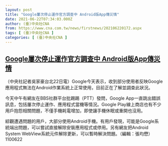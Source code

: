 ```yaml
---
layout: post
title: "Google屢次停止運作官方調查中 Android版App傳災情"
date: 2021-06-22T07:34:03.000Z
author: (臺)中央社CNA
from: https://www.cna.com.tw/news/firstnews/202106220172.aspx
tags: [ (臺)中央社CNA ]
categories: [ (臺)中央社CNA ]
---
```

<!--1624347243000-->
[Google屢次停止運作官方調查中 Android版App傳災情](https://www.cna.com.tw/news/firstnews/202106220172.aspx)
------

<div>
<div></div><div class="paragraph"><p>（中央社記者吳家豪台北22日電）Google今天表示，收到部分使用者反映Google應用程式無法在Android作業系統上正常使用，目前正在了解並調查此狀況。</p><p>今天中午有網友在BBS社群平台批踢踢（PTT）發問，Google App一直跳出錯誤訊息，包括屢次停止運作、應用程式當機等情況。Google Play線上商店也有不少用戶抱怨相關問題，不僅手機耗電增加，即使讓手機休眠或重開也沒用。</p><p>綜觀遭遇問題的用戶，大部分使用Android手機。有用戶發現，可能是Google系統端出問題，可以嘗試直接解除安裝應用程式或停用。另有網友把Android System WebView系統元件解除更新，可以暫時解決問題。（編輯：張均懋）1100622</p></div>
</div>
